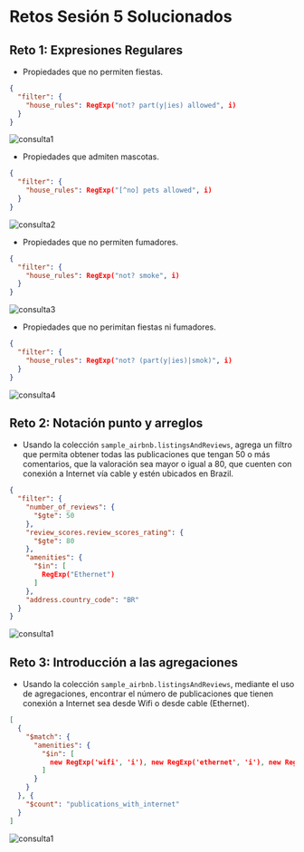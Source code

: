 # Retos Sesión 5 Solucionados

## Reto 1: Expresiones Regulares

- Propiedades que no permiten fiestas.

```json
{
  "filter": {
    "house_rules": RegExp("not? part(y|ies) allowed", i)
  }
}
```

![consulta1](./img/reto01_1.png)

- Propiedades que admiten mascotas.

```json
{
  "filter": {
    "house_rules": RegExp("[^no] pets allowed", i)
  }
}
```

![consulta2](./img/reto01_2.png)

- Propiedades que no permiten fumadores.

```json
{
  "filter": {
    "house_rules": RegExp("not? smoke", i)
  }
}
```

![consulta3](./img/reto01_3.png)

- Propiedades que no perimitan fiestas ni fumadores.

```json
{
  "filter": {
    "house_rules": RegExp("not? (part(y|ies)|smok)", i)
  }
}
```

![consulta4](./img/reto01_4.png)

## Reto 2: Notación punto y arreglos

- Usando la colección `sample_airbnb.listingsAndReviews`, agrega un filtro que permita obtener todas las publicaciones que tengan 50 o más comentarios, que la valoración sea mayor o igual a 80, que cuenten con conexión a Internet vía cable y estén ubicados en Brazil.

```json
{
  "filter": {
    "number_of_reviews": {
      "$gte": 50
    },
    "review_scores.review_scores_rating": {
      "$gte": 80
    },
    "amenities": {
      "$in": [
        RegExp("Ethernet")
      ]
    },
    "address.country_code": "BR"
  }
}
```

![consulta1](./img/reto02_1.png)

## Reto 3: Introducción a las agregaciones

- Usando la colección `sample_airbnb.listingsAndReviews`, mediante el uso de agregaciones, encontrar el número de publicaciones que tienen conexión a Internet sea desde Wifi o desde cable (Ethernet).

```json
[
  {
    "$match": {
      "amenities": {
        "$in": [
          new RegExp('wifi', 'i'), new RegExp('ethernet', 'i'), new RegExp('internet', 'i')
        ]
      }
    }
  }, {
    "$count": "publications_with_internet"
  }
]
```

![consulta1](./img/reto03_1.png)